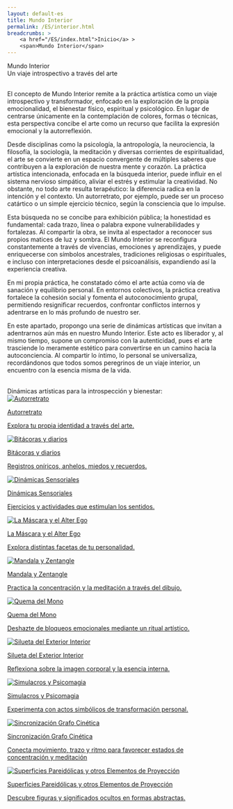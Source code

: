```yaml
---
layout: default-es
title: Mundo Interior
permalink: /ES/interior.html
breadcrumbs: >
    <a href="/ES/index.html">Inicio</a> >
    <span>Mundo Interior</span>
---
```


<!-- Título principal -->
<div class="titulo">Mundo Interior</div>
<div class="subtitulo">Un viaje introspectivo a través del arte</div>

<!-- Párrafo 1 -->
<p class="parrafo" style="margin-top:6%;">
  El concepto de Mundo Interior remite a la práctica artística como un viaje introspectivo y transformador, enfocado en la exploración de la propia emocionalidad, el bienestar físico, espiritual y psicológico. En lugar de centrarse únicamente en la contemplación de colores, formas o técnicas, esta perspectiva concibe el arte como un recurso que facilita la expresión emocional y la autorreflexión.
</p>

<!-- Párrafo 2 -->
<p class="parrafo">
  Desde disciplinas como la psicología, la antropología, la neurociencia, la filosofía, la sociología, la meditación y diversas corrientes de espiritualidad, el arte se convierte en un espacio convergente de múltiples saberes que contribuyen a la exploración de nuestra mente y corazón. La práctica artística intencionada, enfocada en la búsqueda interior, puede influir en el sistema nervioso simpático, aliviar el estrés y estimular la creatividad. No obstante, no todo arte resulta terapéutico: la diferencia radica en la intención y el contexto. Un autorretrato, por ejemplo, puede ser un proceso catártico o un simple ejercicio técnico, según la consciencia que lo impulse.
</p>

<!-- Párrafo 3 -->
<p class="parrafo">
  Esta búsqueda no se concibe para exhibición pública; la honestidad es fundamental: cada trazo, línea o palabra expone vulnerabilidades y fortalezas. Al compartir la obra, se invita al espectador a reconocer sus propios matices de luz y sombra. El Mundo Interior se reconfigura constantemente a través de vivencias, emociones y aprendizajes, y puede enriquecerse con símbolos ancestrales, tradiciones religiosas o espirituales, e incluso con interpretaciones desde el psicoanálisis, expandiendo así la experiencia creativa.
</p>

<!-- Párrafo 4 -->
<p class="parrafo">
  En mi propia práctica, he constatado cómo el arte actúa como vía de sanación y equilibrio personal. En entornos colectivos, la práctica creativa fortalece la cohesión social y fomenta el autoconocimiento grupal, permitiendo resignificar recuerdos, confrontar conflictos internos y adentrarse en lo más profundo de nuestro ser.
</p>

<!-- Párrafo 5 -->
<p class="parrafo">
  En este apartado, propongo una serie de dinámicas artísticas que invitan a adentrarnos aún más en nuestro Mundo Interior. Este acto es liberador y, al mismo tiempo, supone un compromiso con la autenticidad, pues el arte trasciende lo meramente estético para convertirse en un camino hacia la autoconciencia. Al compartir lo íntimo, lo personal se universaliza, recordándonos que todos somos peregrinos de un viaje interior, un encuentro con la esencia misma de la vida.
</p>

<br>
<div class="subtitulo">Dinámicas artísticas para la introspección y bienestar:</div>
<div class="button-container">

  <!-- AUTORRETRATO -->
  <a href="/ES/autorretrato.html" class="fancy-button">
    <div class="button-content">
      <img src="/assets/img/boton-autorretrato.gif" alt="Autorretrato">
      <p class="title">Autorretrato</p>
      <p class="subtitle">Explora tu propia identidad a través del arte.</p>
    </div>
  </a>

  <!-- DIARIO DE IMÁGENES DE RECUERDOS -->
  <a href="/ES/diarios-y-bitacoras.html" class="fancy-button">
    <div class="button-content">
      <img src="/assets/img/boton-diario-y-bitacoras.gif" alt="Bitácoras y diarios">
      <p class="title">Bitácoras y diarios</p>
      <p class="subtitle">Registros oníricos, anhelos, miedos y recuerdos.</p>
    </div>
  </a>

  <!-- DINÁMICAS SENSORIALES -->
  <a href="/ES/dinamicas-sensoriales.html" class="fancy-button">
    <div class="button-content">
      <img src="/assets/img/boton-dinamicas-sensoriales.gif" alt="Dinámicas Sensoriales">
      <p class="title">Dinámicas Sensoriales</p>
      <p class="subtitle">Ejercicios y actividades que estimulan los sentidos.</p>
    </div>
  </a>

  <!-- LA MÁSCARA Y EL ALTER EGO -->
  <a href="/ES/la-mascara-y-el-alter-ego.html" class="fancy-button">
    <div class="button-content">
      <img src="/assets/img/boton-la-mascara-y-el-alter-ego.gif" alt="La Máscara y el Alter Ego">
      <p class="title">La Máscara y el Alter Ego</p>
      <p class="subtitle">Explora distintas facetas de tu personalidad.</p>
    </div>
  </a>

  <!-- MANDALA Y ZENTANGLE -->
  <a href="/ES/mandala-y-zentangle.html" class="fancy-button">
    <div class="button-content">
      <img src="/assets/img/boton-mandala-y-zentangle.gif" alt="Mandala y Zentangle">
      <p class="title">Mandala y Zentangle</p>
      <p class="subtitle">Practica la concentración y la meditación a través del dibujo.</p>
    </div>
  </a>

  <!-- QUEMA DEL MONO -->
  <a href="/ES/quema-del-mono.html" class="fancy-button">
    <div class="button-content">
      <img src="/assets/img/boton-quema-del-mono.gif" alt="Quema del Mono">
      <p class="title">Quema del Mono</p>
      <p class="subtitle">Deshazte de bloqueos emocionales mediante un ritual artístico.</p>
    </div>
  </a>

  <!-- SILUETA DEL EXTERIOR INTERIOR -->
  <a href="/ES/silueta-del-exterior-interior.html" class="fancy-button">
    <div class="button-content">
      <img src="/assets/img/boton-silueta-del-exterior-interior.gif" alt="Silueta del Exterior Interior">
      <p class="title">Silueta del Exterior Interior</p>
      <p class="subtitle">Reflexiona sobre la imagen corporal y la esencia interna.</p>
    </div>
  </a>

  <!-- SIMULACROS Y PSICOMAGIA -->
  <a href="/ES/simulacros-y-psicomagia.html" class="fancy-button">
    <div class="button-content">
      <img src="/assets/img/boton-simulacros-y-psicomagia.gif" alt="Simulacros y Psicomagia">
      <p class="title">Simulacros y Psicomagia</p>
      <p class="subtitle">Experimenta con actos simbólicos de transformación personal.</p>
    </div>
  </a>

  <!-- SINCRONIZACIÓN GRAFO CINÉTICA -->
  <a href="/ES/sincronizacion-grafo-cinetica.html" class="fancy-button">
    <div class="button-content">
      <img src="/assets/img/boton-sincronizacion-grafo-cinetica.gif" alt="Sincronización Grafo Cinética">
      <p class="title">Sincronización Grafo Cinética</p>
      <p class="subtitle">Conecta movimiento, trazo y ritmo para favorecer estados de concentración y meditación</p>
    </div>
  </a>

  <!-- SUPERFICIES PAREIDÓLICAS Y OTROS ELEMENTOS DE PROYECCIÓN -->
  <a href="/ES/superficies-pareidolicas.html" class="fancy-button">
    <div class="button-content">
      <img src="/assets/img/boton-superficies-pareidolicas.gif" alt="Superficies Pareidólicas y otros Elementos de Proyección">
      <p class="title">Superficies Pareidólicas y otros Elementos de Proyección</p>
      <p class="subtitle">Descubre figuras y significados ocultos en formas abstractas.</p>
    </div>
  </a>

</div>
<br>
